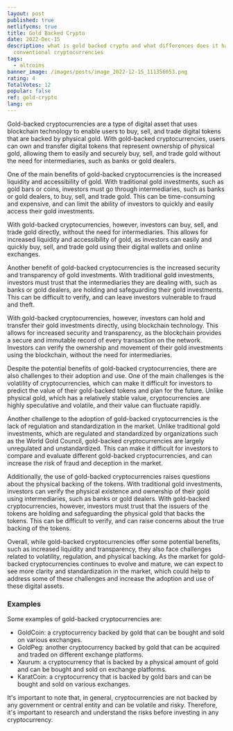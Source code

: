 ```yaml
---
layout: post
published: true
netlifycms: true
title: Gold Backed Crypto
date: 2022-Dec-15
description: what is gold backed crypto and what differences does it have with
  conventional cryptocurrencies
tags:
  - altcoins
banner_image: /images/posts/image_2022-12-15_111356053.png
rating: 4
TotalVotes: 12
popular: false
ref: gold-crypto
lang: en
---
```

Gold-backed cryptocurrencies are a type of digital asset that uses blockchain technology to enable users to buy, sell, and trade digital tokens that are backed by physical gold. With gold-backed cryptocurrencies, users can own and transfer digital tokens that represent ownership of physical gold, allowing them to easily and securely buy, sell, and trade gold without the need for intermediaries, such as banks or gold dealers.

One of the main benefits of gold-backed cryptocurrencies is the increased liquidity and accessibility of gold. With traditional gold investments, such as gold bars or coins, investors must go through intermediaries, such as banks or gold dealers, to buy, sell, and trade gold. This can be time-consuming and expensive, and can limit the ability of investors to quickly and easily access their gold investments.

With gold-backed cryptocurrencies, however, investors can buy, sell, and trade gold directly, without the need for intermediaries. This allows for increased liquidity and accessibility of gold, as investors can easily and quickly buy, sell, and trade gold using their digital wallets and online exchanges.

Another benefit of gold-backed cryptocurrencies is the increased security and transparency of gold investments. With traditional gold investments, investors must trust that the intermediaries they are dealing with, such as banks or gold dealers, are holding and safeguarding their gold investments. This can be difficult to verify, and can leave investors vulnerable to fraud and theft.

With gold-backed cryptocurrencies, however, investors can hold and transfer their gold investments directly, using blockchain technology. This allows for increased security and transparency, as the blockchain provides a secure and immutable record of every transaction on the network. Investors can verify the ownership and movement of their gold investments using the blockchain, without the need for intermediaries.

Despite the potential benefits of gold-backed cryptocurrencies, there are also challenges to their adoption and use. One of the main challenges is the volatility of cryptocurrencies, which can make it difficult for investors to predict the value of their gold-backed tokens and plan for the future. Unlike physical gold, which has a relatively stable value, cryptocurrencies are highly speculative and volatile, and their value can fluctuate rapidly.

Another challenge to the adoption of gold-backed cryptocurrencies is the lack of regulation and standardization in the market. Unlike traditional gold investments, which are regulated and standardized by organizations such as the World Gold Council, gold-backed cryptocurrencies are largely unregulated and unstandardized. This can make it difficult for investors to compare and evaluate different gold-backed cryptocurrencies, and can increase the risk of fraud and deception in the market.

Additionally, the use of gold-backed cryptocurrencies raises questions about the physical backing of the tokens. With traditional gold investments, investors can verify the physical existence and ownership of their gold using intermediaries, such as banks or gold dealers. With gold-backed cryptocurrencies, however, investors must trust that the issuers of the tokens are holding and safeguarding the physical gold that backs the tokens. This can be difficult to verify, and can raise concerns about the true backing of the tokens.

Overall, while gold-backed cryptocurrencies offer some potential benefits, such as increased liquidity and transparency, they also face challenges related to volatility, regulation, and physical backing. As the market for gold-backed cryptocurrencies continues to evolve and mature, we can expect to see more clarity and standardization in the market, which could help to address some of these challenges and increase the adoption and use of these digital assets.

### E﻿xamples

Some examples of gold-backed cryptocurrencies are:

* GoldCoin: a cryptocurrency backed by gold that can be bought and sold on various exchanges.
* GoldPeg: another cryptocurrency backed by gold that can be acquired and traded on different exchange platforms.
* Xaurum: a cryptocurrency that is backed by a physical amount of gold and can be bought and sold on exchange platforms.
* KaratCoin: a cryptocurrency that is backed by gold bars and can be bought and sold on various exchanges.

It's important to note that, in general, cryptocurrencies are not backed by any government or central entity and can be volatile and risky. Therefore, it's important to research and understand the risks before investing in any cryptocurrency.